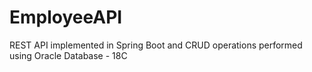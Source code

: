# EmployeeAPI
REST API implemented in Spring Boot and CRUD operations performed using Oracle Database - 18C
